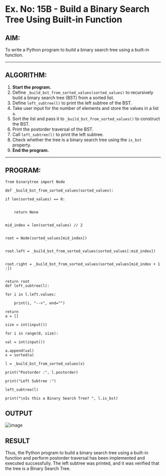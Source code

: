 # Ex. No: 15B - Build a Binary Search Tree Using Built-in Function

## AIM:
To write a Python program to build a binary search tree using a built-in function.

---

## ALGORITHM:

1. **Start the program.**
2. Define `_build_bst_from_sorted_values(sorted_values)` to recursively build a binary search tree (BST) from a sorted list.
3. Define `left_subtree(l)` to print the left subtree of the BST.
4. Take user input for the number of elements and store the values in a list `a`.
5. Sort the list and pass it to `_build_bst_from_sorted_values()` to construct the BST.
6. Print the postorder traversal of the BST.
7. Call `left_subtree(l)` to print the left subtree.
8. Check whether the tree is a binary search tree using the `is_bst` property.
9. **End the program.**

---

## PROGRAM:

```
from binarytree import Node

def _build_bst_from_sorted_values(sorted_values):

if len(sorted_values) == 0:


    return None

    
mid_index = len(sorted_values) // 2


root = Node(sorted_values[mid_index])


root.left = _build_bst_from_sorted_values(sorted_values[:mid_index])


root.right = _build_bst_from_sorted_values(sorted_values[mid_index + 1 :]) 


return root
def left_subtree(l):

for i in l.left.values:

    print(i, "-->", end="")
    
return 
a = []

size = int(input())

for i in range(0, size):

val = int(input())

a.append(val)
x = sorted(a)

l = _build_bst_from_sorted_values(x)

print("Postorder :", l.postorder)

print("Left Subtree :")

left_subtree(l)

print("\nIs this a Binary Search Tree? ", l.is_bst)
```

## OUTPUT

![image](https://github.com/user-attachments/assets/0e370746-e06f-418f-b276-7441227b928a)

## RESULT
Thus, the Python program to build a binary search tree using a built-in function and perform postorder traversal has been implemented and executed successfully. The left subtree was printed, and it was verified that the tree is a Binary Search Tree.

